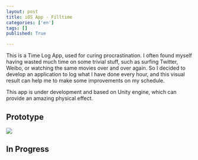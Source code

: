 ```yaml
---
layout: post
title: iOS App - Filltime
categories: ['en']
tags: []
published: True

---
```


This is a Time Log App, used for curing procrastination. I often found myself having wasted much time on some trivial stuff, such as surfing Twitter, Weibo, or watching the same movies over and over again. So I decided to develop an application to log what I have done every hour, and this visual result can help me to make some improvements on my schedule.

This app is under development and based on Unity engine, which can provide an amazing physical effect.

## Prototype

![](http://ww3.sinaimg.cn/large/6d0af205jw1eyzl92o0zuj20jr0in407.jpg)

## In Progress